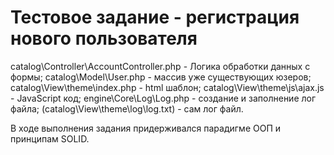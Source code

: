 # Тестовое задание -  регистрация нового пользователя

catalog\Controller\AcсountController.php - Логика обработки данных с формы;
catalog\Model\User.php - массив уже существующих юзеров;
catalog\View\theme\index.php - html шаблон;
catalog\View\theme\js\ajax.js - JavaScript код;
engine\Core\Log\Log.php - создание и заполнение лог файла;
(catalog\View\theme\log\log.txt) - сам лог файл.

В ходе выполнения задания придерживался парадигме ООП и принципам SOLID.


